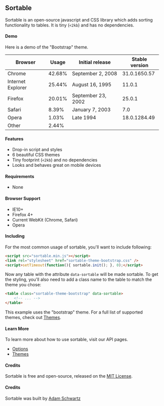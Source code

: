 ## Sortable

Sortable is an open-source javascript and CSS library which adds sorting functionality to tables. It is tiny (<code>&lt;2kb</code>) and has no dependencies.

#### Demo

Here is a demo of the "Bootstrap" theme.

<p style="display: none"></p>
<table class="sortable-theme-bootstrap" data-sortable> <thead> <tr> <th data-sortable="false">Browser</th> <th data-sorted="true" data-sorted-direction="descending">Usage</th> <th>Initial release</th> <th>Stable version</th> </tr> </thead> <tbody> <tr> <td>Chrome</td> <td>42.68%</td> <td data-value="2008">September 2, 2008</td> <td>31.0.1650.57</td> </tr> <tr> <td>Internet Explorer</td> <td>25.44%</td> <td data-value="1995">August 16, 1995</td> <td>11.0.1</td> </tr> <tr> <td>Firefox</td> <td>20.01%</td> <td data-value="2002">September 23, 2002</td> <td>25.0.1</td> </tr> <tr> <td>Safari</td> <td>8.39%</td> <td data-value="2003">January 7, 2003</td> <td>7.0</td> </tr> <tr> <td>Opera</td> <td>1.03%</td> <td data-value="1994">Late 1994</td> <td>18.0.1284.49</td> </tr> <tr> <td>Other</td> <td data-value="0">2.44%</td> <td data-value="-1"></td> <td></td> </tr> </tbody> </table>
<p style="display: none"></p>

#### Features

- Drop-in script and styles
- 6 beautiful CSS themes
- Tiny footprint (<code>&lt;2kb</code>) and no dependencies
- Looks and behaves great on mobile devices

#### Requirements

- None

#### Browser Support

- IE10+
- Firefox 4+
- Current WebKit (Chrome, Safari)
- Opera

#### Including

For the most common usage of sortable, you'll want to include following:

```html
<script src="sortable.min.js"></script>
<link rel="stylesheet" href="sortable-theme-bootstrap.css" />
<script>setTimeout(function(){ sortable.init(); }, 0);</script>
```

Now any table with the attribute `data-sortable` will be made sortable. To get the styling, you'll also need to add a class name to the table to match the theme you chose:

```html
<table class="sortable-theme-bootstrap" data-sortable>
    <!-- ... -->
</table>
```

This example uses the "bootstrap" theme. For a full list of supported themes, check out [Themes](/sortable/api/themes).

#### Learn More

To learn more about how to use sortable, visit our API pages.

- [Options](http://github.hubspot.com/sortable/api/options)
- [Themes](http://github.hubspot.com/sortable/api/themes)

#### Credits

Sortable is free and open-source, released on the [MIT License](https://github.com/HubSpot/sortable/blob/master/LICENSE).

#### Credits

Sortable was built by [Adam Schwartz](http://twitter.com/adamfschwartz)

<!-- Resources for the demos -->
<p style="-webkit-transform: translateZ(0)"></p>
<script src="/sortable/js/sortable.js"></script>
<style>
.hs-doc-content table {
    border: 0;
}
.hs-doc-content table th {
    background: initial;
}
</style>
<link rel="stylesheet" href="/sortable/css/sortable-theme-bootstrap.css">
<script>setTimeout(function(){ sortable.init(); }, 0);</script>